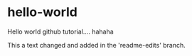 # hello-world
Hello world github tutorial.... hahaha

This a text changed and added in the 'readme-edits' branch.
